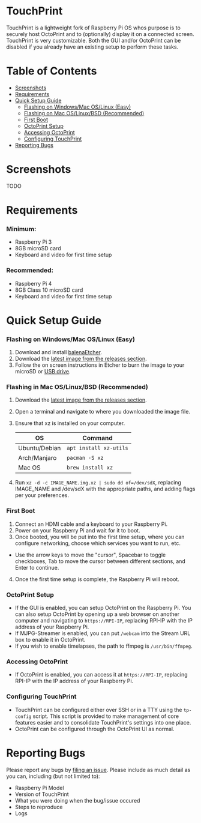 # TouchPrint
TouchPrint is a lightweight fork of Raspberry Pi OS whos purpose is to securely host OctoPrint and to (optionally) display it on a connected screen.
TouchPrint is very customizable. Both the GUI and/or OctoPrint can be disabled if you already have an existing setup to perform these tasks.

# Table of Contents
- [Screenshots](#screenshots)
- [Requirements](#requirements)
- [Quick Setup Guide](#quick-setup-guide)
  - [Flashing on Windows/Mac OS/Linux \(Easy\)](#flashing-on-windowsmac-oslinux-easy)
  - [Flashing on Mac OS/Linux/BSD \(Recommended\)](#flashing-in-mac-oslinuxbsd-recommended)
  - [First Boot](#first-boot)
  - [OctoPrint Setup](#octoprint-setup)
  - [Accessing OctoPrint](#accessing-octoprint)
  - [Configuring TouchPrint](#configuring-touchprint)
- [Reporting Bugs](#reporting-bugs)

# Screenshots
TODO

# Requirements
### Minimum:
- Raspberry Pi 3
- 8GB microSD card
- Keyboard and video for first time setup

### Recommended:
- Raspberry Pi 4
- 8GB Class 10 microSD card
- Keyboard and video for first time setup

# Quick Setup Guide
### Flashing on Windows/Mac OS/Linux (Easy)
1. Download and install [balenaEtcher](https://www.balena.io/etcher/).
2. Download the [latest image from the releases section](/releases).
3. Follow the on screen instructions in Etcher to burn the image to your microSD or [USB drive](https://www.raspberrypi.org/documentation/hardware/raspberrypi/bootmodes/msd.md).

### Flashing in Mac OS/Linux/BSD (Recommended)
1. Download the [latest image from the releases section](/releases).
2. Open a terminal and navigate to where you downloaded the image file.
3. Ensure that xz is installed on your computer.

    | **OS**        | **Command**            |
    |---------------|------------------------|
    | Ubuntu/Debian | `apt install xz-utils` |
    | Arch/Manjaro  | `pacman -S xz`         |
    | Mac OS        | `brew install xz`      |

4. Run `xz -d -c IMAGE_NAME.img.xz | sudo dd of=/dev/sdX`, replacing IMAGE\_NAME and /dev/sdX with the appropriate paths, and adding flags per your preferences.

### First Boot
1. Connect an HDMI cable and a keyboard to your Raspberry Pi.
2. Power on your Raspberry Pi and wait for it to boot.
3. Once booted, you will be put into the first time setup, where you can configure networking, choose which services you want to run, etc.
  - Use the arrow keys to move the "cursor", Spacebar to toggle checkboxes, Tab to move the cursor between different sections, and Enter to continue.
4. Once the first time setup is complete, the Raspberry Pi will reboot.

### OctoPrint Setup
- If the GUI is enabled, you can setup OctoPrint on the Raspberry Pi. You can also setup OctoPrint by opening up a web browser on another computer and navigating to `https://RPI-IP`, replacing RPI-IP with the IP address of your Raspberry Pi.
- If MJPG-Streamer is enabled, you can put `/webcam` into the Stream URL box to enable it in OctoPrint.
- If you wish to enable timelapses, the path to ffmpeg is `/usr/bin/ffmpeg`.

### Accessing OctoPrint
- If OctoPrint is enabled, you can access it at `https://RPI-IP`, replacing RPI-IP with the IP address of your Raspberry Pi.

### Configuring TouchPrint
- TouchPrint can be configured either over SSH or in a TTY using the `tp-config` script. This script is provided to make management of core features easier and to consolidate TouchPrint's settings into one place.
- OctoPrint can be configured through the OctoPrint UI as normal.

# Reporting Bugs
Please report any bugs by [filing an issue](/issues). Please include as much detail as you can, including (but not limited to):
- Raspberry Pi Model
- Version of TouchPrint
- What you were doing when the bug/issue occured
- Steps to reproduce
- Logs
